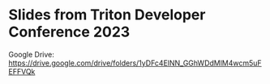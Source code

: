 # Slides from Triton Developer Conference 2023

Google Drive: https://drive.google.com/drive/folders/1yDFc4ElNN_GGhWDdMlM4wcm5uFEFFVQk

